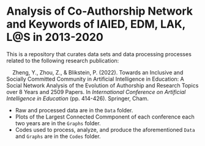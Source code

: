 # Analysis of Co-Authorship Network and Keywords of IAIED, EDM, LAK, L@S in 2013-2020

This is a repository that curates data sets and data processing processes related to the following research publication:

&nbsp;&nbsp;&nbsp;&nbsp;Zheng, Y., Zhou, Z., & Blikstein, P. (2022). Towards an Inclusive and Socially Committed Community in Artificial Intelligence in Education: A Social Network Analysis of the Evolution of Authorship and Research Topics over 8 Years and 2509 Papers. In *International Conference on Artificial Intelligence in Education* (pp. 414-426). Springer, Cham.

- Raw and processed data are in the `Data` folder.
- Plots of the Largest Connected Commponent of each conference each two years are in the `Graphs` folder.
- Codes used to process, analyze, and produce the aforementioned `Data` and `Graphs` are in the `Codes` folder.